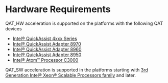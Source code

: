 # Hardware Requirements

QAT_HW acceleration is supported on the platforms with the following QAT devices
* [Intel® QuickAssist 4xxx Series][1]
* [Intel® QuickAssist Adapter 8970][2]
* [Intel® QuickAssist Adapter 8960][3]
* [Intel® QuickAssist Adapter 8950][4]
* [Intel® Atom&trade; Processor C3000][5]

QAT_SW acceleration is supported in the platforms starting with [3rd Generation Intel&reg; Xeon&reg; Scalable Processors family][6] and later.

[1]:https://www.intel.com/content/www/us/en/products/details/processors/xeon/scalable.html
[2]:https://www.intel.com/content/www/us/en/products/sku/125200/intel-quickassist-adapter-8970/downloads.html
[3]:https://www.intel.com/content/www/us/en/products/sku/125199/intel-quickassist-adapter-8960/downloads.html
[4]:https://www.intel.com/content/www/us/en/products/sku/80371/intel-communications-chipset-8950/specifications.html
[5]:https://www.intel.com/content/www/us/en/design/products-and-solutions/processors-and-chipsets/denverton/ns/atom-processor-c3000-series.html
[6]:https://www.intel.com/content/www/us/en/products/docs/processors/xeon/3rd-gen-xeon-scalable-processors-brief.html
